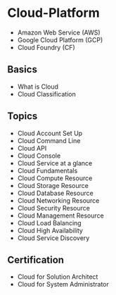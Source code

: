 # Cloud-Platform

-   Amazon Web Service (AWS)
-   Google Cloud Platform (GCP)
-   Cloud Foundry (CF)



**Basics**
-
-   What is Cloud 
-   Cloud Classification

**Topics**
-   
-   Cloud Account Set Up
-   Cloud Command Line 
-   Cloud API
-   Cloud Console
-   Cloud Service at a glance
-   Cloud Fundamentals
-   Cloud Compute Resource
-   Cloud Storage Resource
-   Cloud Database Resource
-   Cloud Networking Resource 
-   Cloud Security Resource 
-   Cloud Management Resource
-   Cloud Load Balancing 
-   Cloud High Availability
-   Cloud Service Discovery 



**Certification**
-
-   Cloud for Solution Architect
-   Cloud for System Administrator 

